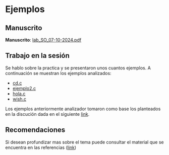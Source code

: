 # Ejemplos

## Manuscrito

**Manuscrito**: [lab_SO_07-10-2024.pdf](lab_SO_07-10-2024.pdf)

## Trabajo en la sesión

Se hablo sobre la practica y se presentaron unos cuantos ejemplos. A continuación se muestran los ejemplos analizados:
* [cd.c](cd.c)
* [ejemplo2.c](ejemplo2.c)
* [hola.c](hola.c)
* [wish.c](wish.c)

Los ejemplos anteriormente analizador tomaron como base los planteados en la discución dada en el siguiente [link](https://pages.cs.wisc.edu/~remzi/Classes/537/Spring2009/Discussions/discuss-02-05-09/). 

## Recomendaciones

Si desean profundizar mas sobre el tema puede consultar el material que se encuentra en las referencias ([link](../../referencias/))


